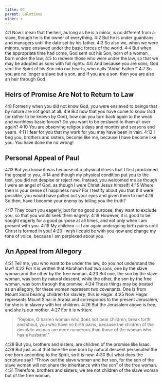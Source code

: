 ```yaml
---
title: 04
parent: Galatians
other: x
---
```


<a name="4:1">4:1</a> Now I mean that the heir, as long as he is a minor, is no different from a slave, though he is the owner of everything. <a name="4:2">4:2</a> But he is under guardians and managers until the date set by his father. <a name="4:3">4:3</a> So also we, when we were minors, were enslaved under the basic forces of the world. <a name="4:4">4:4</a> But when the appropriate time had come, God sent out his Son, born of a woman, born under the law, <a name="4:5">4:5</a> to redeem those who were under the law, so that we may be adopted as sons with full rights. <a name="4:6">4:6</a> And because you are sons, God sent the Spirit of his Son into our hearts, who calls “Abba! Father!” <a name="4:7">4:7</a> So you are no longer a slave but a son, and if you are a son, then you are also an heir through God.

## Heirs of Promise Are Not to Return to Law

<a name="4:8">4:8</a> Formerly when you did not know God, you were enslaved to beings that by nature are not gods at all. <a name="4:9">4:9</a> But now that you have come to know God (or rather to be known by God), how can you turn back again to the weak and worthless basic forces? Do you want to be enslaved to them all over again? <a name="4:10">4:10</a> You are observing religious days and months and seasons and years. <a name="4:11">4:11</a> I fear for you that my work for you may have been in vain. <a name="4:12">4:12</a> I beg you, brothers and sisters, become like me, because I have become like you. You have done me no wrong!

## Personal Appeal of Paul

<a name="4:13">4:13</a> But you know it was because of a physical illness that I first proclaimed the gospel to you, <a name="4:14">4:14</a> and though my physical condition put you to the test, you did not despise or reject me. Instead, you welcomed me as though I were an angel of God, as though I were Christ Jesus himself! <a name="4:15">4:15</a> Where then is your sense of happiness now? For I testify about you that if it were possible, you would have pulled out your eyes and given them to me! <a name="4:16">4:16</a> So then, have I become your enemy by telling you the truth?

<a name="4:17">4:17</a> They court you eagerly, but for no good purpose; they want to exclude you, so that you would seek them eagerly. <a name="4:18">4:18</a> However, it is good to be sought eagerly for a good purpose at all times, and not only when I am present with you. <a name="4:19">4:19</a> My children — I am again undergoing birth pains until Christ is formed in you! <a name="4:20">4:20</a> I wish I could be with you now and change my tone of voice, because I am perplexed about you.

## An Appeal from Allegory

<a name="4:21">4:21</a> Tell me, you who want to be under the law, do you not understand the law? <a name="4:22">4:22</a> For it is written that Abraham had two sons, one by the slave woman and the other by the free woman. <a name="4:23">4:23</a> But one, the son by the slave woman, was born by natural descent, while the other, the son by the free woman, was born through the promise. <a name="4:24">4:24</a> These things may be treated as an allegory, for these women represent two covenants. One is from Mount Sinai bearing children for slavery; this is Hagar. <a name="4:25">4:25</a> Now Hagar represents Mount Sinai in Arabia and corresponds to the present Jerusalem, for she is in slavery with her children. <a name="4:26">4:26</a> But the Jerusalem above is free, and she is our mother. <a name="4:27">4:27</a> For it is written:

> “Rejoice, O barren woman who does not bear children;
> break forth and shout, you who have no birth pains,
> because the children of the desolate woman are more numerous
> than those of the woman who has a husband.”

<a name="4:28">4:28</a> But you, brothers and sisters, are children of the promise like Isaac. <a name="4:29">4:29</a> But just as at that time the one born by natural descent persecuted the one born according to the Spirit, so it is now. <a name="4:30">4:30</a> But what does the scripture say? “Throw out the slave woman and her son, for the son of the slave woman will not share the inheritance with the son” of the free woman. <a name="4:31">4:31</a> Therefore, brothers and sisters, we are not children of the slave woman but of the free woman.
